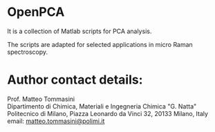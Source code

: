 # OpenPCA
 It is a collection of Matlab scripts for PCA analysis.

 The scripts are adapted for selected applications in micro Raman spectroscopy. 

# Author contact details:
 Prof. Matteo Tommasini  
 Dipartimento di Chimica, Materiali e Ingegneria Chimica "G. Natta"  
 Politecnico di Milano, Piazza Leonardo da Vinci 32, 20133 Milano, Italy  
 email: matteo.tommasini@polimi.it  
 


